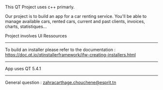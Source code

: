This QT Project uses c++ primarly. 

Our project is to build an app for a car renting service. 
You'll be able to manage available cars, rented cars, current and past clients, invoices, charts, statistiques...

Project involves UI Ressources

--------------------
To build an installer please refer to the documentation : 
https://doc.qt.io/qtinstallerframework/ifw-creating-installers.html

--------------------
App uses QT 5.4.1


--------------------

General question : zahracarthage.chouchene@esprit.tn
